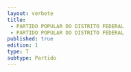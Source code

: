 ```yaml
---
layout: verbete
title:
 - PARTIDO POPULAR DO DISTRITO FEDERAL
 - PARTIDO POPULAR DO DISTRITO FEDERAL
published: true
edition: 1  
type: T
subtype: Partido
---
```


